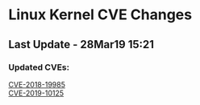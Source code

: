 
# **Linux Kernel CVE Changes**

## Last Update - 28Mar19 15:21

### **Updated CVEs:**

[CVE-2018-19985](cves/CVE-2018-19985)  
[CVE-2019-10125](cves/CVE-2019-10125)  
